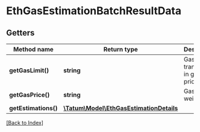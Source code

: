 # EthGasEstimationBatchResultData

## Getters

Method name | Return type | Description | Notes
------------ | ------------- | ------------- | -------------
**getGasLimit()** | **string** | Gas limit for transaction in gas price. |
**getGasPrice()** | **string** | Gas price in wei. |
**getEstimations()** | [**\Tatum\Model\EthGasEstimationDetails**](EthGasEstimationDetails.md) |  |

[[Back to Index]](../index.md)
